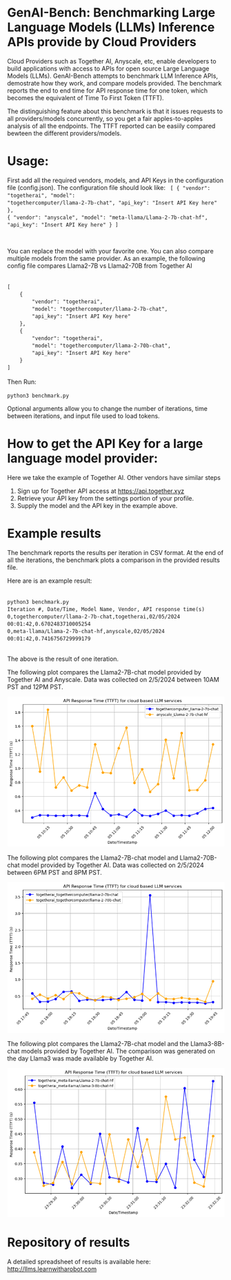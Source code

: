 # GenAI-Bench: Benchmarking Large Language Models (LLMs) Inference APIs provide by Cloud Providers
Cloud Providers such as Together AI, Anyscale, etc, enable developers to build applications with access to APIs for open source Large Language Models (LLMs).
GenAI-Bench attempts to benchmark LLM Inference APIs, demostrate how they work, and compare models provided.
The benchmark reports the end to end time for API response time for one token, which becomes the equivalent of Time To First Token (TTFT).

The distinguishing feature about this benchmark is that it issues requests to all providers/models concurrently, so you get
a fair apples-to-apples analysis of all the endpoints. The TTFT reported can be easiily compared bewteen the different providers/models.

# Usage:
First add all the required vendors, models, and API Keys in the configuration file (config.json). The configuration file should look like:
<code>
[
    {
        "vendor": "togetherai",
        "model": "togethercomputer/llama-2-7b-chat",
        "api_key": "Insert API Key here"
    },
    {
        "vendor": "anyscale",
        "model": "meta-llama/Llama-2-7b-chat-hf",
        "api_key": "Insert API Key here"
    }
]

</code>

You can replace the model with your favorite one. You can also compare multiple models from the same provider.
As an example, the following config file compares Llama2-7B vs Llama2-70B from Together AI

<code>
[
    {
        "vendor": "togetherai",
        "model": "togethercomputer/llama-2-7b-chat",
        "api_key": "Insert API Key here"
    },
    {
        "vendor": "togetherai",
        "model": "togethercomputer/llama-2-70b-chat",
        "api_key": "Insert API Key here"
    }
]

</code>
Then Run:

<code>python3 benchmark.py</code>


Optional arguments allow you to change the number of iterations, time between iterations, and input file used to load tokens.

# How to get the API Key for a large language model provider:

Here we take the example of Together AI. Other vendors have similar steps
1. Sign up for Together API access at https://api.together.xyz
2. Retrieve your API key from the settings portion of your profile.
3. Supply the model and the API key in the example above.

# Example results
The benchmark reports the results per iteration in CSV format. At the end of all the iterations, the benchmark plots a comparison in the provided results file.

Here are is an example result:

<code>
python3 benchmark.py 
Iteration #, Date/Time, Model Name, Vendor, API response time(s)
0,togethercomputer/llama-2-7b-chat,togetherai,02/05/2024 00:01:42,0.6702483710005254
0,meta-llama/Llama-2-7b-chat-hf,anyscale,02/05/2024 00:01:42,0.7416756729999179
  </code>
  
The above is the result of one iteration.

The following plot compares the Llama2-7B-chat model provided by Together AI and Anyscale. Data was collected on 2/5/2024 between 10AM PST and 12PM PST.

![Comparison between Together AI and Anyscale](https://github.com/hiamitabha/genai-bench/blob/main/results/result-together_vs_anyscale_llama27b.png?raw=true)

The following plot compares the Llama2-7B-chat model and Llama2-70B-chat model provided by Together AI. Data was collected on 2/5/2024 between 6PM PST and 8PM PST.

![Comparison between Llama2-7B-chat vs Llama2-70B-chat at Together AI](https://raw.githubusercontent.com/hiamitabha/genai-bench/main/results/result-together_llama2_7b_vs_70b.png)

The following plot compares the Llama2-7B-chat model and the Llama3-8B-chat models provided by Together AI. The comparison was generated on the day Llama3 was made available by Together AI.

![Comparison between Llama2 and Llama3](https://raw.githubusercontent.com/hiamitabha/genai-bench/main/results/result-together_llama2_7b_vs_llama3_8b.png)

# Repository of results
A detailed spreadsheet of results is available here: http://llms.learnwitharobot.com

